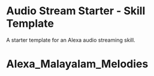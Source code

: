 # Audio Stream Starter - Skill Template

A starter template for an Alexa audio streaming skill.
# Alexa_Malayalam_Melodies
